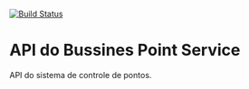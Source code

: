 [![Build Status](https://travis-ci.org/duemanuel/bussines-point-service.svg?branch=master)](https://travis-ci.org/duemanuel/bussines-point-service)

# API do Bussines Point Service
API do sistema de controle de pontos.